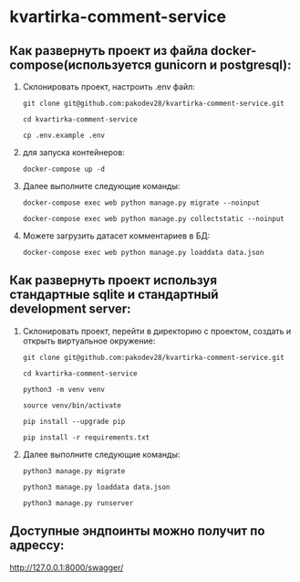 # kvartirka-comment-service

## Как развернуть проект из файла docker-compose(используется gunicorn и postgresql):
1. Склонировать проект, настроить .env файл:
    ```
    git clone git@github.com:pakodev28/kvartirka-comment-service.git
    ```
    ```
    cd kvartirka-comment-service
    ```
    ```
    cp .env.example .env
    ```
2. для запуска контейнеров:
    ```
    docker-compose up -d
    ```
3. Далее выполните следующие команды:
    ```
    docker-compose exec web python manage.py migrate --noinput
    ```
    ```
    docker-compose exec web python manage.py collectstatic --noinput
    ```
4. Можете загрузить датасет комментариев в БД:
    ```
    docker-compose exec web python manage.py loaddata data.json
    ```


## Как развернуть проект иcпользуя стандартные sqlite и стандартный development server:
1. Склонировать проект, перейти в директорию с проектом, создать и открыть виртуальное окружение:
    ```
    git clone git@github.com:pakodev28/kvartirka-comment-service.git
    ```
    ```
    cd kvartirka-comment-service
    ```
    ```
    python3 -m venv venv
    ```
    ```
    source venv/bin/activate
    ```
    ```
    pip install --upgrade pip
    ```
    ```
    pip install -r requirements.txt
    ```
2. Далее выполните следующие команды:
    ```
    python3 manage.py migrate
    ```
    ```
    python3 manage.py loaddata data.json
    ```
    ```
    python3 manage.py runserver
    ```


## Доступные эндпоинты можно получит по адрессу:
http://127.0.0.1:8000/swagger/
